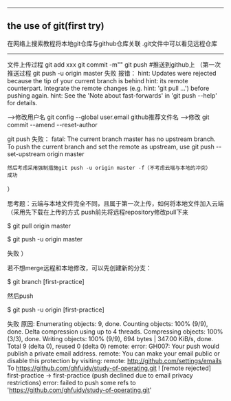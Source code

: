 -----------
the use of git(first try)
-----------

在网络上搜索教程将本地git仓库与github仓库关联
.git文件中可以看见远程仓库

----------
文件上传过程
git add xxx
git commit -m""
git push #推送到github上
（第一次推送过程
git push -u origin master    失败  报错：
hint: Updates were rejected because the tip of your current branch is behind
hint: its remote counterpart. Integrate the remote changes (e.g.
hint: 'git pull ...') before pushing again.
hint: See the 'Note about fast-forwards' in 'git push --help' for details.

-->修改用户名
git config --global user.email github推荐文件名
-->修改
git commit --amend --reset-author

git push    失败：
fatal: The current branch master has no upstream branch.
To push the current branch and set the remote as upstream, use
git push --set-upstream origin master

~~~~~~~~~~~~
然后考虑采用强制措施git push -u origin master -f（不考虑云端与本地的冲突）
成功
~~~~~~~~~~~~
）

思考题：云端与本地文件完全不同，且属于第一次上传，如何将本地文件加入云端
（采用先下载在上传的方式
push前先将远程repository修改pull下来

$ git pull origin master

$ git push -u origin master

失败
）


若不想merge远程和本地修改，可以先创建新的分支：

$ git branch [first-practice]

然后push

$ git push -u origin [first-practice]

失败    原因:
Enumerating objects: 9, done.
Counting objects: 100% (9/9), done.
Delta compression using up to 4 threads.
Compressing objects: 100% (3/3), done.
Writing objects: 100% (9/9), 694 bytes | 347.00 KiB/s, done.
Total 9 (delta 0), reused 0 (delta 0)
remote: error: GH007: Your push would publish a private email address.
remote: You can make your email public or disable this protection by visiting:
remote: http://github.com/settings/emails
To https://github.com/ghfuidy/study-of-operating.git
 ! [remote rejected] first-practice -> first-practice (push declined due to email privacy restrictions)
error: failed to push some refs to 'https://github.com/ghfuidy/study-of-operating.git'
